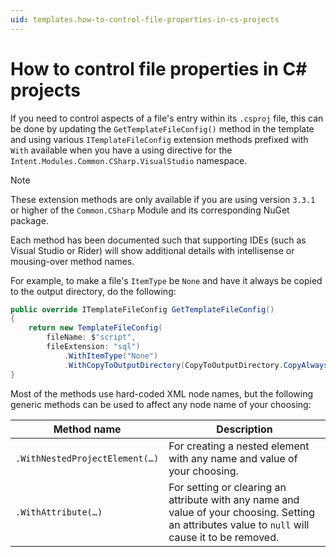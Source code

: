 ```yaml
---
uid: templates.how-to-control-file-properties-in-cs-projects
---
```

# How to control file properties in C# projects

If you need to control aspects of a file's entry within its `.csproj` file, this can be done by updating the `GetTemplateFileConfig()` method in the template and using various `ITemplateFileConfig` extension methods prefixed with `With` available when you have a using directive for the `Intent.Modules.Common.CSharp.VisualStudio` namespace.

> [!NOTE]
> These extension methods are only available if you are using version `3.3.1` or higher of the `Common.CSharp` Module and its corresponding NuGet package.

Each method has been documented such that supporting IDEs (such as Visual Studio or Rider) will show additional details with intellisense or mousing-over method names.

For example, to make a file's `ItemType` be `None` and have it always be copied to the output directory, do the following:

```csharp
public override ITemplateFileConfig GetTemplateFileConfig()
{
    return new TemplateFileConfig(
        fileName: $"script",
        fileExtension: "sql")
            .WithItemType("None")
            .WithCopyToOutputDirectory(CopyToOutputDirectory.CopyAlways);
}
```

Most of the methods use hard-coded XML node names, but the following generic methods can be used to affect any node name of your choosing:

|Method name|Description|
|-|-|
|`.WithNestedProjectElement(…)`|For creating a nested element with any name and value of your choosing.|
|`.WithAttribute(…)`|For setting or clearing an attribute with any name and value of your choosing. Setting an attributes value to `null` will cause it to be removed.|
